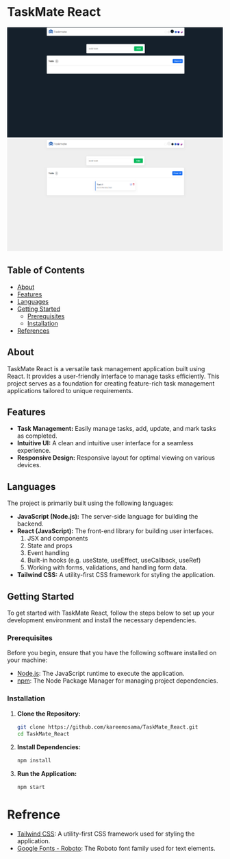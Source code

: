 # TaskMate React

![Main Page](https://github.com/kareemosama/TaskMate_React/blob/main/src/assets/GitImages/MainPage.png)
![Task1](https://github.com/kareemosama/TaskMate_React/blob/main/src/assets/GitImages/Task1.png)

## Table of Contents

- [About](#about)
- [Features](#features)
- [Languages](#languages)
- [Getting Started](#getting-started)
  - [Prerequisites](#prerequisites)
  - [Installation](#installation)
- [References](#references)

## About

TaskMate React is a versatile task management application built using React. It provides a user-friendly interface to manage tasks efficiently. This project serves as a foundation for creating feature-rich task management applications tailored to unique requirements.

## Features

- **Task Management:** Easily manage tasks, add, update, and mark tasks as completed.
- **Intuitive UI:** A clean and intuitive user interface for a seamless experience.
- **Responsive Design:** Responsive layout for optimal viewing on various devices.

## Languages

The project is primarily built using the following languages:

- **JavaScript (Node.js):** The server-side language for building the backend.
- **React (JavaScript):** The front-end library for building user interfaces.
  1. JSX and components
  2. State and props
  3. Event handling
  4. Built-in hooks (e.g. useState, useEffect, useCallback, useRef)
  5. Working with forms, validations, and handling form data.
- **Tailwind CSS:** A utility-first CSS framework for styling the application.

## Getting Started

To get started with TaskMate React, follow the steps below to set up your development environment and install the necessary dependencies.

### Prerequisites

Before you begin, ensure that you have the following software installed on your machine:

- [Node.js](https://nodejs.org/en/): The JavaScript runtime to execute the application.
- [npm](https://www.npmjs.com/): The Node Package Manager for managing project dependencies.

### Installation

1. **Clone the Repository:**

   ```bash
   git clone https://github.com/kareemosama/TaskMate_React.git
   cd TaskMate_React
   ```

2. **Install Dependencies:**

   ```bash
   npm install
   ```

3. **Run the Application:**

   ```bash
   npm start
   ```

# Refrence

- [Tailwind CSS](https://tailwindcss.com): A utility-first CSS framework used for styling the application.
- [Google Fonts - Roboto](https://fonts.google.com/specimen/Roboto): The Roboto font family used for text elements.
